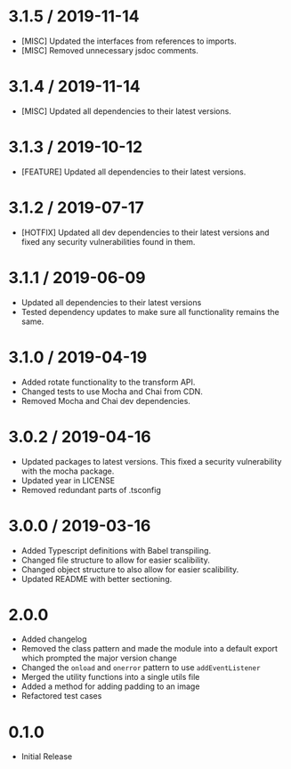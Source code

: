 3.1.5 / 2019-11-14
==================
* [MISC] Updated the interfaces from references to imports.
* [MISC] Removed unnecessary jsdoc comments.

3.1.4 / 2019-11-14
==================
* [MISC] Updated all dependencies to their latest versions.

3.1.3 / 2019-10-12
==================
* [FEATURE] Updated all dependencies to their latest versions.

3.1.2 / 2019-07-17
==================
* [HOTFIX] Updated all dev dependencies to their latest versions and fixed any security vulnerabilities found in them.

3.1.1 / 2019-06-09
==================
* Updated all dependencies to their latest versions
* Tested dependency updates to make sure all functionality remains the same.

3.1.0 / 2019-04-19
==================
* Added rotate functionality to the transform API.
* Changed tests to use Mocha and Chai from CDN.
* Removed Mocha and Chai dev dependencies.

3.0.2 / 2019-04-16
==================
* Updated packages to latest versions. This fixed a security vulnerability with the mocha package.
* Updated year in LICENSE
* Removed redundant parts of .tsconfig

3.0.0 / 2019-03-16
==================

* Added Typescript definitions with Babel transpiling.
* Changed file structure to allow for easier scalibility.
* Changed object structure to also allow for easier scalibility.
* Updated README with better sectioning.

2.0.0
==================
* Added changelog
* Removed the class pattern and made the module into a default export which prompted the major version change
* Changed the `onload` and `onerror` pattern to use `addEventListener`
* Merged the utility functions into a single utils file
* Added a method for adding padding to an image
* Refactored test cases

0.1.0
==================
* Initial Release
